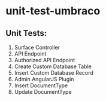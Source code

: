 # unit-test-umbraco

## Unit Tests:  
1. Surface Controller 
2. API Endpoint 
3. Authorized API Endpoint 
4. Create Custom Database Table 
5. Insert Custom Database Record 
6. Admin AngularJS Plugin 
7. Insert DocumentType 
8. Update DocumentType  
